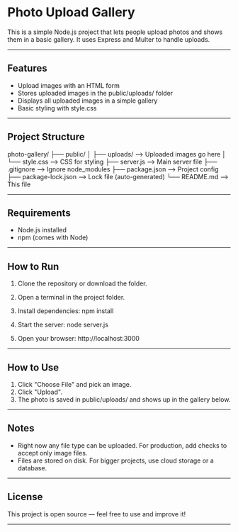 # Photo Upload Gallery

This is a simple Node.js project that lets people upload photos and shows them in a basic gallery.
It uses Express and Multer to handle uploads.

---

## Features

- Upload images with an HTML form
- Stores uploaded images in the public/uploads/ folder
- Displays all uploaded images in a simple gallery
- Basic styling with style.css

---

## Project Structure

photo-gallery/
 ├── public/
 │   ├── uploads/      --> Uploaded images go here
 │   └── style.css     --> CSS for styling
 ├── server.js         --> Main server file
 ├── .gitignore        --> Ignore node_modules
 ├── package.json      --> Project config
 ├── package-lock.json --> Lock file (auto-generated)
 └── README.md         --> This file

---

## Requirements

- Node.js installed
- npm (comes with Node)

---

## How to Run

1. Clone the repository or download the folder.

2. Open a terminal in the project folder.

3. Install dependencies:
   npm install

4. Start the server:
   node server.js

5. Open your browser:
   http://localhost:3000

---

## How to Use

1. Click "Choose File" and pick an image.
2. Click "Upload".
3. The photo is saved in public/uploads/ and shows up in the gallery below.

---

## Notes

- Right now any file type can be uploaded. For production, add checks to accept only image files.
- Files are stored on disk. For bigger projects, use cloud storage or a database.

---

## License

This project is open source — feel free to use and improve it!

---
